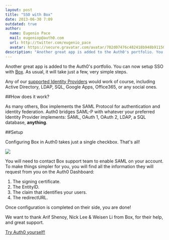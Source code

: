 ```yaml
---
layout: post
title: "SSO with Box"
date: 2013-06-30 7:09
outdated: true
author:
  name: Eugenio Pace
  mail: eugeniop@auth0.com
  url: http://twitter.com/eugenio_pace
  avatar: https://secure.gravatar.com/avatar/702d07476c482418b948b911504137a5?s=60
description: "Another great app is added to the Auth0's portfolio. You can now setup SSO with Box. As usual, it will take just a few, very simple steps."
---
```



Another great app is added to the Auth0's portfolio. You can now setup SSO with [Box](http://www.box.com). As usual, it will take just a few, very simple steps.

Any of our [supported Identity Providers](https://docs.auth0.com/identityproviders) would work of course, including Active Directory, LDAP, SQL, Google Apps, Office365, or any social ones.

##How does it work?

As many others, Box implements the SAML Protocol for authentication and identity federation. Auth0 bridges SAML-P with whatever your preferred Identity Provider implements: SAML, OAuth 1, OAuth 2, LDAP, a SQL database, __anything__.

<!-- more -->

##Setup

Configuring Box in Auth0 takes just a single checkbox. That's all!

![](https://puu.sh/3sjU4.png)

You will need to contact Box support team to enable SAML on your account. To make things simpler for you, you will find all the information they will request from you on the Auth0 Dashboard:

1. The signing certificate.
2. The EntityID.
3. The claim that identifies your users.
4. The redirectURL.

Once configuration is completed on their side, you are done!

We want to thank Arif Shenoy, Nick Lee & Weisen Li from Box, for their help, and great support.

[Try Auth0 yourself!](https://auth0.com)
